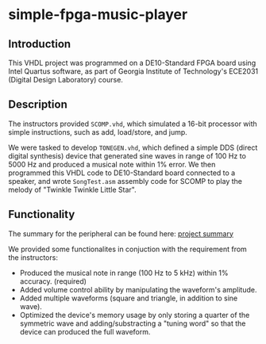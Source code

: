 # simple-fpga-music-player

## Introduction
This VHDL project was programmed on a DE10-Standard FPGA board using Intel Quartus software, as part of Georgia Institute of Technology's ECE2031 (Digital Design Laboratory) course.

## Description
The instructors provided ```SCOMP.vhd```, which simulated a 16-bit processor with simple instructions, such as add, load/store, and jump.

We were tasked to develop ```TONEGEN.vhd```, which defined a simple DDS (direct digital synthesis) device that generated sine waves in range of 100 Hz to 5000 Hz and 
produced a musical note within 1% error. We then programmed this VHDL code to DE10-Standard board connected to a speaker, and wrote ```SongTest.asm``` assembly code for SCOMP 
to play the melody of "Twinkle Twinkle Little Star".

## Functionality
The summary for the peripheral can be found here: [project summary](https://view.officeapps.live.com/op/view.aspx?src=https%3A%2F%2Fs3.amazonaws.com%2Fsymp.csm.usprod%2Fgatech%2Ffiles%2Fde3%2Fde379497174ae172fcb5b4b7cd5f0d6e.docx%3FX-Amz-Content-Sha256%3DUNSIGNED-PAYLOAD%26X-Amz-Algorithm%3DAWS4-HMAC-SHA256%26X-Amz-Credential%3DAKIAID3RBESXBCESHUGA%252F20230902%252Fus-east-1%252Fs3%252Faws4_request%26X-Amz-Date%3D20230902T204018Z%26X-Amz-SignedHeaders%3Dhost%26X-Amz-Expires%3D3600%26X-Amz-Signature%3D3d3948443b74fdad4519a7f2968a64ce3d38c345c6e81c4b207ce92c79fe8dc8&wdOrigin=BROWSELINK)

We provided some functionalites in conjuction with the requirement from the instructors:

- Produced the musical note in range (100 Hz to 5 kHz) within 1% accuracy. (required)
- Added volume control ability by manipulating the waveform's amplitude.
- Added multiple waveforms (square and triangle, in addition to sine wave).
- Optimized the device's memory usage by only storing a quarter of the symmetric wave and adding/substracting a "tuning word" so that the device can produced the full waveform.
